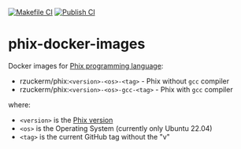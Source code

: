 [![Makefile CI](https://github.com/rzuckerm/phix-docker-images/actions/workflows/makefile.yml/badge.svg)](https://github.com/rzuckerm/phix-docker-images/actions/workflows/makefile.yml)
[![Publish CI](https://github.com/rzuckerm/phix-docker-images/actions/workflows/docker-publish.yml/badge.svg)](https://github.com/rzuckerm/phix-docker-images/actions/workflows/docker-publish.yml)
# phix-docker-images

Docker images for [Phix programming language](http://phix.x10.mx/):

- rzuckerm/phix:`<version>-<os>-<tag>` - Phix without `gcc` compiler
- rzuckerm/phix:`<version>-<os>-gcc-<tag>` - Phix with `gcc` compiler

where:

- `<version>` is the [Phix version](PHIX_VERSION)
- `<os>` is the Operating System (currently only Ubuntu 22.04)
- `<tag>` is the current GitHub tag without the "v"

